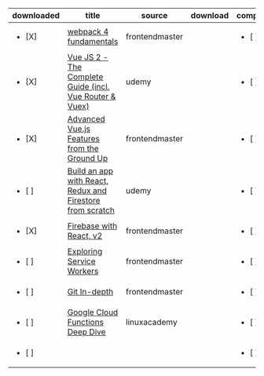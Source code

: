 | downloaded | title | source | download | completed | 
|------------|-------|--------|----------|-----------|
| <ul><li>[X] </li></ul> | [webpack 4 fundamentals](https://frontendmasters.com/courses/webpack-fundamentals/)|frontendmaster||<ul><li>[ ] </li></ul>
| <ul><li>[X] </li></ul> | [Vue JS 2 - The Complete Guide (incl. Vue Router & Vuex)](https://www.udemy.com/course/vuejs-2-the-complete-guide/)|udemy||<ul><li>[ ] </li></ul>
| <ul><li>[X] </li></ul> | [Advanced Vue.js Features from the Ground Up](https://frontendmasters.com/courses/advanced-vue/)|frontendmaster||<ul><li>[ ] </li></ul>
| <ul><li>[ ] </li></ul> | [Build an app with React, Redux and Firestore from scratch](https://www.udemy.com/course/build-an-app-with-react-redux-and-firestore-from-scratch/)|udemy||<ul><li>[ ] </li></ul>
| <ul><li>[X] </li></ul> | [Firebase with React, v2](https://frontendmasters.com/courses/firebase-react-v2/)|frontendmaster||<ul><li>[ ] </li></ul>
| <ul><li>[ ] </li></ul> | [Exploring Service Workers](https://frontendmasters.com/courses/service-workers/)|frontendmaster||<ul><li>[ ] </li></ul>
| <ul><li>[ ] </li></ul> | [Git In-depth](https://frontendmasters.com/courses/git-in-depth/)|frontendmaster||<ul><li>[ ] </li></ul>
| <ul><li>[ ] </li></ul> | [Google Cloud Functions Deep Dive](https://linuxacademy.com/course/google-cloud-function-deep-dive/)|linuxacademy||<ul><li>[ ] </li></ul>
| <ul><li>[ ] </li></ul> | []()|||<ul><li>[ ] </li></ul>

